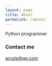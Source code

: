 ```yaml
---
layout: page
title: About
permalink: /about/
---
```


Python programmer

### Contact me

[arcgis@qq.com](mailto:arcgis@qq.com)